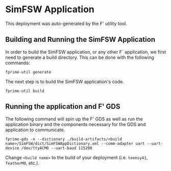 # SimFSW Application

This deployment was auto-generated by the F' utility tool.

## Building and Running the SimFSW Application

In order to build the SimFSW application, or any other F´ application, we first need to generate a build directory. This can be done with the following commands:

```
fprime-util generate
```

The next step is to build the SimFSW application's code.
```
fprime-util build
```

## Running the application and F' GDS

The following command will spin up the F' GDS as well as run the application binary and the components necessary for the GDS and application to communicate.

```
fprime-gds -n --dictionary ./build-artifacts/<build name>/SimFSW/dict/SimFSWAppDictionary.xml --comm-adapter uart --uart-device /dev/ttyACM0 --uart-baud 115200
```

Change `<build name>` to the build of your deployment (i.e. `teensy41`, `featherM0`, etc.).
